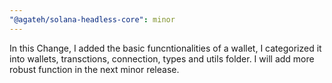 ```yaml
---
"@agateh/solana-headless-core": minor
---
```


In this Change, I added the basic funcntionalities of a wallet, I categorized it into wallets, transctions, connection, types and utils folder. I will add more robust function in the next minor release.
